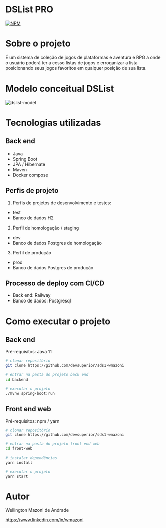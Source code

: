 # DSList PRO
[![NPM](https://img.shields.io/npm/l/react)](https://github.com/devsuperior/sds1-wmazoni/blob/master/LICENSE) 

# Sobre o projeto

É um sistema de coleção de jogos de plataformas e aventura e RPG  a onde o usuário poderá ter a cesso listas de jogos e erroganizar a lista posicionando seus jogos favoritos em qualquer posição de sua lista.
# Modelo conceitual DSList
![dslist-model](https://github.com/CarlosCardosoSilva/dslist/assets/93328383/99c02506-a311-4b85-ac7c-d4ac833f605b)

# Tecnologias utilizadas
## Back end
- Java
- Spring Boot
- JPA / Hibernate
- Maven
- Docker compose
## Perfis de projeto
1. Perfis de projetos de desenvolvimento e testes:
- test
- Banco de dados H2
2. Perfil de homologação / staging
- dev
- Banco de dados Postgres de homologação
3. Perfil de produção
- prod
- Banco de dados Postgres de produção
  
## Processo de deploy com CI/CD
- Back end: Railway
- Banco de dados: Postgresql

# Como executar o projeto

## Back end
Pré-requisitos: Java 11

```bash
# clonar repositório
git clone https://github.com/devsuperior/sds1-wmazoni

# entrar na pasta do projeto back end
cd backend

# executar o projeto
./mvnw spring-boot:run
```

## Front end web
Pré-requisitos: npm / yarn

```bash
# clonar repositório
git clone https://github.com/devsuperior/sds1-wmazoni

# entrar na pasta do projeto front end web
cd front-web

# instalar dependências
yarn install

# executar o projeto
yarn start
```

# Autor

Wellington Mazoni de Andrade

https://www.linkedin.com/in/wmazoni
